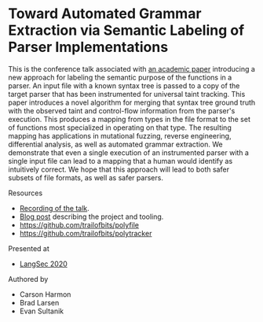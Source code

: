 # Toward Automated Grammar Extraction via Semantic Labeling of Parser Implementations

This is the conference talk associated with [an academic paper](../../papers/semantic_labeling_langsec2020.pdf) introducing a new approach for labeling the semantic purpose of the functions in a parser. An input file with a known syntax tree is passed to a copy of the target parser that has been instrumented for universal taint tracking. This paper introduces a novel algorithm for merging that syntax tree ground truth with the observed taint and control-flow information from the parser's execution. This produces a mapping from types in the file format to the set of functions most specialized in operating on that type. The resulting mapping has applications in mutational fuzzing, reverse engineering, differential analysis, as well as automated grammar extraction. We demonstrate that even a single execution of an instrumented parser with a single input file can lead to a mapping that a human would identify as intuitively correct. We hope that this approach will lead to both safer subsets of file formats, as well as safer parsers.

Resources

* [Recording of the talk](https://www.youtube.com/watch?v=N2QYMUPKQRE).
* [Blog post](https://blog.trailofbits.com/2019/11/01/two-new-tools-that-tame-the-treachery-of-files/) describing the project and tooling.
* https://github.com/trailofbits/polyfile
* https://github.com/trailofbits/polytracker

Presented at

* [LangSec 2020](http://spw20.langsec.org/)

Authored by

* Carson Harmon
* Brad Larsen
* Evan Sultanik
